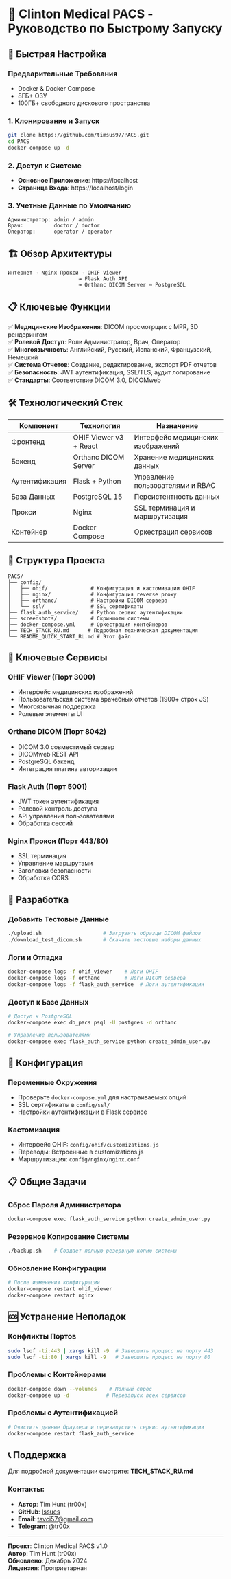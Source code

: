 # 🏥 Clinton Medical PACS - Руководство по Быстрому Запуску

## 🚀 Быстрая Настройка

### Предварительные Требования
- Docker & Docker Compose
- 8ГБ+ ОЗУ
- 100ГБ+ свободного дискового пространства

### 1. Клонирование и Запуск
```bash
git clone https://github.com/timsus97/PACS.git
cd PACS
docker-compose up -d
```

### 2. Доступ к Системе
- **Основное Приложение**: https://localhost
- **Страница Входа**: https://localhost/login

### 3. Учетные Данные по Умолчанию
```
Администратор: admin / admin
Врач:          doctor / doctor  
Оператор:      operator / operator
```

## 🏗️ Обзор Архитектуры

```
Интернет → Nginx Прокси → OHIF Viewer
                       → Flask Auth API
                       → Orthanc DICOM Server → PostgreSQL
```

## 📋 Ключевые Функции

✅ **Медицинские Изображения**: DICOM просмотрщик с MPR, 3D рендерингом  
✅ **Ролевой Доступ**: Роли Администратор, Врач, Оператор  
✅ **Многоязычность**: Английский, Русский, Испанский, Французский, Немецкий  
✅ **Система Отчетов**: Создание, редактирование, экспорт PDF отчетов  
✅ **Безопасность**: JWT аутентификация, SSL/TLS, аудит логирование  
✅ **Стандарты**: Соответствие DICOM 3.0, DICOMweb  

## 🛠️ Технологический Стек

| Компонент | Технология | Назначение |
|-----------|------------|---------|
| Фронтенд | OHIF Viewer v3 + React | Интерфейс медицинских изображений |
| Бэкенд | Orthanc DICOM Server | Хранение медицинских данных |
| Аутентификация | Flask + Python | Управление пользователями и RBAC |
| База Данных | PostgreSQL 15 | Персистентность данных |
| Прокси | Nginx | SSL терминация и маршрутизация |
| Контейнер | Docker Compose | Оркестрация сервисов |

## 📁 Структура Проекта

```
PACS/
├── config/
│   ├── ohif/              # Конфигурация и кастомизации OHIF
│   ├── nginx/             # Конфигурация reverse proxy  
│   ├── orthanc/           # Настройки DICOM сервера
│   └── ssl/               # SSL сертификаты
├── flask_auth_service/    # Python сервис аутентификации
├── screenshots/           # Скриншоты системы
├── docker-compose.yml     # Оркестрация контейнеров
├── TECH_STACK_RU.md      # Подробная техническая документация
└── README_QUICK_START_RU.md # Этот файл
```

## 🔑 Ключевые Сервисы

### OHIF Viewer (Порт 3000)
- Интерфейс медицинских изображений
- Пользовательская система врачебных отчетов (1900+ строк JS)
- Многоязычная поддержка
- Ролевые элементы UI

### Orthanc DICOM (Порт 8042)
- DICOM 3.0 совместимый сервер
- DICOMweb REST API
- PostgreSQL бэкенд
- Интеграция плагина авторизации

### Flask Auth (Порт 5001)
- JWT токен аутентификация
- Ролевой контроль доступа
- API управления пользователями
- Обработка сессий

### Nginx Прокси (Порт 443/80)
- SSL терминация
- Управление маршрутами  
- Заголовки безопасности
- Обработка CORS

## 🧪 Разработка

### Добавить Тестовые Данные
```bash
./upload.sh                    # Загрузить образцы DICOM файлов
./download_test_dicom.sh       # Скачать тестовые наборы данных
```

### Логи и Отладка
```bash
docker-compose logs -f ohif_viewer    # Логи OHIF
docker-compose logs -f orthanc        # Логи DICOM сервера  
docker-compose logs -f flask_auth_service  # Логи аутентификации
```

### Доступ к Базе Данных
```bash
# Доступ к PostgreSQL
docker-compose exec db_pacs psql -U postgres -d orthanc

# Управление пользователями
docker-compose exec flask_auth_service python create_admin_user.py
```

## 🔧 Конфигурация

### Переменные Окружения
- Проверьте `docker-compose.yml` для настраиваемых опций
- SSL сертификаты в `config/ssl/`
- Настройки аутентификации в Flask сервисе

### Кастомизация
- Интерфейс OHIF: `config/ohif/customizations.js`
- Переводы: Встроенные в customizations.js
- Маршрутизация: `config/nginx/nginx.conf`

## 📋 Общие Задачи

### Сброс Пароля Администратора
```bash
docker-compose exec flask_auth_service python create_admin_user.py
```

### Резервное Копирование Системы
```bash
./backup.sh    # Создает полную резервную копию системы
```

### Обновление Конфигурации
```bash
# После изменения конфигурации
docker-compose restart ohif_viewer
docker-compose restart nginx
```

## 🆘 Устранение Неполадок

### Конфликты Портов
```bash
sudo lsof -ti:443 | xargs kill -9  # Завершить процесс на порту 443
sudo lsof -ti:80 | xargs kill -9   # Завершить процесс на порту 80
```

### Проблемы с Контейнерами
```bash
docker-compose down --volumes    # Полный сброс
docker-compose up -d            # Перезапуск всех сервисов
```

### Проблемы с Аутентификацией
```bash
# Очистить данные браузера и перезапустить сервис аутентификации
docker-compose restart flask_auth_service
```

## 📞 Поддержка

Для подробной документации смотрите: **TECH_STACK_RU.md**

### Контакты:
- **Автор**: Tim Hunt (tr00x)  
- **GitHub**: [Issues](https://github.com/timsus97/PACS/issues)
- **Email**: tavci57@gmail.com
- **Telegram**: @tr00x

---

**Проект**: Clinton Medical PACS v1.0  
**Автор**: Tim Hunt (tr00x)  
**Обновлено**: Декабрь 2024  
**Лицензия**: Проприетарная 